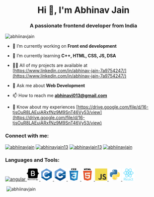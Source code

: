 <h1 align="center">Hi 👋, I'm Abhinav Jain</h1>
<h3 align="center">A passionate frontend developer from India</h3>

<p align="left"> <img src="https://komarev.com/ghpvc/?username=abhiinavjain&label=Profile%20views&color=0e75b6&style=flat" alt="abhiinavjain" /> </p>

- 🔭 I’m currently working on **Front end development**

- 🌱 I’m currently learning **C++, HTML, CSS, JS, DSA**

- 👨‍💻 All of my projects are available at [https://www.linkedin.com/in/abhinav-jain-7a9754247/](https://www.linkedin.com/in/abhinav-jain-7a9754247/)

- 💬 Ask me about **Web Development**

- 📫 How to reach me **abhinavj013@gmail.com**

- 📄 Know about my experiences [https://drive.google.com/file/d/16-tjsOuR8LAEujARxfNz9M9SnT46Vy53/view](https://drive.google.com/file/d/16-tjsOuR8LAEujARxfNz9M9SnT46Vy53/view)

<h3 align="left">Connect with me:</h3>
<p align="left">
<a href="https://twitter.com/abhiinavjain" target="blank"><img align="center" src="https://raw.githubusercontent.com/rahuldkjain/github-profile-readme-generator/master/src/images/icons/Social/twitter.svg" alt="abhiinavjain" height="30" width="40" /></a>
<a href="https://linkedin.com/in/abhinavjain13" target="blank"><img align="center" src="https://raw.githubusercontent.com/rahuldkjain/github-profile-readme-generator/master/src/images/icons/Social/linked-in-alt.svg" alt="abhinavjain13" height="30" width="40" /></a>
<a href="https://www.leetcode.com/abhinavjain13" target="blank"><img align="center" src="https://raw.githubusercontent.com/rahuldkjain/github-profile-readme-generator/master/src/images/icons/Social/leet-code.svg" alt="abhinavjain13" height="30" width="40" /></a>
<a href="https://auth.geeksforgeeks.org/user/abhiinavjain" target="blank"><img align="center" src="https://raw.githubusercontent.com/rahuldkjain/github-profile-readme-generator/master/src/images/icons/Social/geeks-for-geeks.svg" alt="abhiinavjain" height="30" width="40" /></a>
</p>

<h3 align="left">Languages and Tools:</h3>
<p align="left"> <a href="https://angular.io" target="_blank" rel="noreferrer"> <img src="https://angular.io/assets/images/logos/angular/angular.svg" alt="angular" width="40" height="40"/> </a> <a href="https://getbootstrap.com" target="_blank" rel="noreferrer"> <img src="https://raw.githubusercontent.com/devicons/devicon/master/icons/bootstrap/bootstrap-plain-wordmark.svg" alt="bootstrap" width="40" height="40"/> </a> <a href="https://www.cprogramming.com/" target="_blank" rel="noreferrer"> <img src="https://raw.githubusercontent.com/devicons/devicon/master/icons/c/c-original.svg" alt="c" width="40" height="40"/> </a> <a href="https://www.w3schools.com/cpp/" target="_blank" rel="noreferrer"> <img src="https://raw.githubusercontent.com/devicons/devicon/master/icons/cplusplus/cplusplus-original.svg" alt="cplusplus" width="40" height="40"/> </a> <a href="https://www.w3schools.com/css/" target="_blank" rel="noreferrer"> <img src="https://raw.githubusercontent.com/devicons/devicon/master/icons/css3/css3-original-wordmark.svg" alt="css3" width="40" height="40"/> </a> <a href="https://www.w3.org/html/" target="_blank" rel="noreferrer"> <img src="https://raw.githubusercontent.com/devicons/devicon/master/icons/html5/html5-original-wordmark.svg" alt="html5" width="40" height="40"/> </a> <a href="https://developer.mozilla.org/en-US/docs/Web/JavaScript" target="_blank" rel="noreferrer"> <img src="https://raw.githubusercontent.com/devicons/devicon/master/icons/javascript/javascript-original.svg" alt="javascript" width="40" height="40"/> </a> <a href="https://www.python.org" target="_blank" rel="noreferrer"> <img src="https://raw.githubusercontent.com/devicons/devicon/master/icons/python/python-original.svg" alt="python" width="40" height="40"/> </a> <a href="https://reactjs.org/" target="_blank" rel="noreferrer"> <img src="https://raw.githubusercontent.com/devicons/devicon/master/icons/react/react-original-wordmark.svg" alt="react" width="40" height="40"/> </a> </p>

<p>&nbsp;<img align="center" src="https://github-readme-stats.vercel.app/api?username=abhiinavjain&show_icons=true&locale=en" alt="abhiinavjain" /></p>
